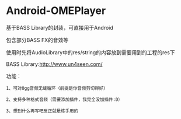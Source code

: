 # Android-OMEPlayer

基于BASS Library的封装，可直接用于Android

包含部分BASS FX的音效等

使用时先将AudioLibrary中的res/string的内容放到需要用到的工程的res下

BASS Library:http://www.un4seen.com/

功能：

    1、可对Ogg音频无缝循环（前提是你音频剪切得好）
    
    2、支持多种格式音频（需要添加插件，我完全没加插件:D）
    
    3、想到什么再写吧反正就是练手用的
